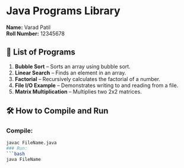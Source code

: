 # Java Programs Library

**Name:** Varad Patil  
**Roll Number:** 12345678

## 📘 List of Programs

1. **Bubble Sort** – Sorts an array using bubble sort.
2. **Linear Search** – Finds an element in an array.
3. **Factorial** – Recursively calculates the factorial of a number.
4. **File I/O Example** – Demonstrates writing to and reading from a file.
5. **Matrix Multiplication** – Multiplies two 2x2 matrices.

## 🛠️ How to Compile and Run

### Compile:
```bash
javac FileName.java
### Run:
```bash
java FileName
